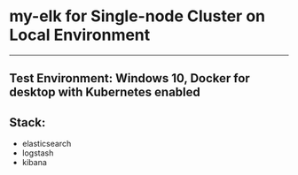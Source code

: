 # my-elk for Single-node Cluster on Local Environment
---
## Test Environment: Windows 10, Docker for desktop with Kubernetes enabled
## Stack:
  - elasticsearch
  - logstash
  - kibana

